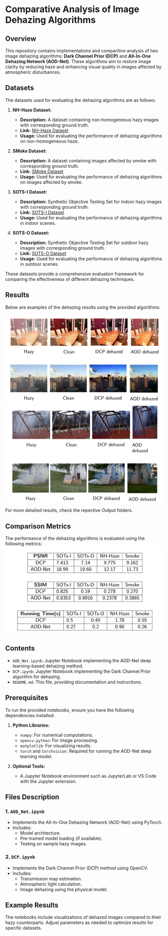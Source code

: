 # Comparative Analysis of Image Dehazing Algorithms

## Overview
This repository contains implementations and comparitive analysis of two image dehazing algorithms: **Dark Channel Prior (DCP)** and **All-In-One Dehazing Network (AOD-Net)**. These algorithms aim to restore image clarity by reducing haze and enhancing visual quality in images affected by atmospheric disturbances.

## Datasets
The datasets used for evaluating the dehazing algorithms are as follows:

1. **NH-Haze Dataset:**
    - **Description:** A dataset containing non-homogeneous hazy images with corresponding ground truth.
    - **Link:** [NH-Haze Dataset](https://data.vision.ee.ethz.ch/cvl/ntire20/nh-haze/)
    - **Usage:** Used for evaluating the performance of dehazing algorithms on non-homogeneous haze.

2. **SMoke Dataset:**
    - **Description:** A dataset containing images affected by smoke with corresponding ground truth.
    - **Link:** [SMoke Dataset](https://example.com/smoke-dataset)
    - **Usage:** Used for evaluating the performance of dehazing algorithms on images affected by smoke.

3. **SOTS-I Dataset:**
    - **Description:** Synthetic Objective Testing Set for indoor hazy images with corresponding ground truth.
    - **Link:** [SOTS-I Dataset](https://example.com/sots-i-dataset)
    - **Usage:** Used for evaluating the performance of dehazing algorithms in indoor scenes.

4. **SOTS-O Dataset:**
    - **Description:** Synthetic Objective Testing Set for outdoor hazy images with corresponding ground truth.
    - **Link:** [SOTS-O Dataset](https://example.com/sots-o-dataset)
    - **Usage:** Used for evaluating the performance of dehazing algorithms in outdoor scenes.

These datasets provide a comprehensive evaluation framework for comparing the effectiveness of different dehazing techniques.

## Results

Below are examples of the dehazing results using the provided algorithms:

![Dehazing Example](./Analysis/Output_1.png)
![Dehazing Example](./Analysis/Output_2.png)

For more detailed results, check the repective Output folders.

## Comparison Metrics

The performance of the dehazing algorithms is evaluated using the following metrics:
![Comparison Metrics](./Analysis/Comparison_Metrics.png)

## Contents
- `AOD_Net.ipynb`: Jupyter Notebook implementing the AOD-Net deep learning-based dehazing method.
- `DCP.ipynb`: Jupyter Notebook implementing the Dark Channel Prior algorithm for dehazing.
- `README.md`: This file, providing documentation and instructions.

## Prerequisites
To run the provided notebooks, ensure you have the following dependencies installed:

1. **Python Libraries:**
   - `numpy`: For numerical computations.
   - `opencv-python`: For image processing.
   - `matplotlib`: For visualizing results.
   - `torch` and `torchvision`: Required for running the AOD-Net deep learning model.

2. **Optional Tools:**
   - A Jupyter Notebook environment such as JupyterLab or VS Code with the Jupyter extension.

## Files Description
### 1. `AOD_Net.ipynb`
- Implements the All-In-One Dehazing Network (AOD-Net) using PyTorch.
- Includes:
  - Model architecture.
  - Pre-trained model loading (if available).
  - Testing on sample hazy images.

### 2. `DCP.ipynb`
- Implements the Dark Channel Prior (DCP) method using OpenCV.
- Includes:
  - Transmission map estimation.
  - Atmospheric light calculation.
  - Image dehazing using the physical model.

## Example Results
The notebooks include visualizations of dehazed images compared to their hazy counterparts. Adjust parameters as needed to optimize results for specific datasets.



